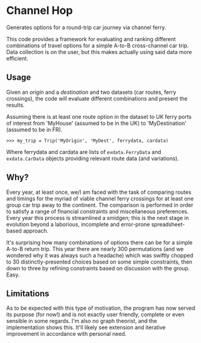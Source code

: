 Channel Hop
===========

Generates options for a round-trip car journey via channel ferry.

This code provides a framework for evaluating and ranking different
combinations of travel options for a simple A-to-B cross-channel car
trip. Data collection is on the user, but this makes actually using
said data more efficient.

Usage
-----

Given an *origin* and a *destination* and two datasets (car routes,
ferry crossings), the code will evaluate different combinations and
present the results.

Assuming there is at least one route option in the dataset to UK ferry
ports of interest from 'MyHouse' (assumed to be in the UK) to
'MyDestination' (assumed to be in FR).

	>>> my_trip = Trip('MyOrigin', 'MyDest', ferrydata, cardata)

Where ferrydata and cardata are lists of `exdata.FerryData` and
`exdata.CarData` objects providing relevant route data (and
variations).

Why?
----

Every year, at least once, we/I am faced with the task of comparing
routes and timings for the myriad of viable channel ferry crossings
for at least one group car trip away to the continent.  The comparison
is performed in order to satisfy a range of financial constraints and
miscellaneous preferences. Every year this process is streamlined a
smidgen; this is the next stage in evolution beyond a laborious,
incomplete and error-prone spreadsheet-based approach.

It's surprising how many combinations of options there can be for a
simple A-to-B return trip. This year there are nearly 300 permutations
(and we wondered why it was always such a headache) which was swiftly
chopped to 30 distinctly-presented choices based on some simple
constraints, then down to three by refining constraints based on
discussion with the group. Easy.

Limitations
-----------

As to be expected with this type of motivation, the program has now
served its purpose (for now!) and is not exactly user friendly,
complete or even sensible in some regards. I'm also no graph theorist,
and the implementation shows this. It'll likely see extension and
iterative improvement in accordance with personal need.
